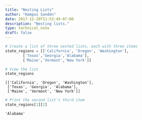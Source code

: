 ```yaml
---
title: "Nesting Lists"
author: "Hampus Sandén"
date: 2017-12-20T11:53:49-07:00
description: "Nesting lists."
type: technical_note
draft: false
---
```


```python
# Create a list of three nested lists, each with three items
state_regions = [['California', 'Oregon', 'Washington'],
        ['Texas','Georgia','Alabama'],
        ['Maine','Vermont','New York']]
```


```python
# View the list
state_regions
```




    [['California', 'Oregon', 'Washington'],
     ['Texas', 'Georgia', 'Alabama'],
     ['Maine', 'Vermont', 'New York']]




```python
# Print the second list's third item
state_regions[1][2]
```




    'Alabama'


